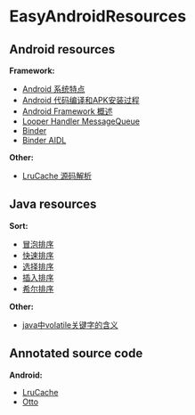 EasyAndroidResources
==


## Android resources

**Framework:**
- [Android 系统特点](https://github.com/CaMnter/EasyAndroidResources/blob/master/md/android/framework/Android%20%E7%B3%BB%E7%BB%9F%E7%89%B9%E7%82%B9.md)
- [Android 代码编译和APK安装过程](https://github.com/CaMnter/EasyAndroidResources/blob/master/md/android/framework/Android%20%E4%BB%A3%E7%A0%81%E7%BC%96%E8%AF%91%E5%92%8CAPK%E5%AE%89%E8%A3%85%E8%BF%87%E7%A8%8B.md)
- [Android Framework 概述](https://github.com/CaMnter/EasyAndroidResources/blob/master/md/android/framework/Android%20Framework%E6%A6%82%E8%BF%B0.md)
- [Looper Handler MessageQueue](https://github.com/CaMnter/EasyAndroidResources/blob/master/md/android/framework/Looper%20Handler%20MessageQueue.md)
- [Binder](https://github.com/CaMnter/EasyAndroidResources/blob/master/md/android/framework/Binder.md)
- [Binder AIDL](https://github.com/CaMnter/EasyAndroidResources/blob/master/md/android/framework/Binder%20AIDL.md)

**Other:**
- [LruCache 源码解析](https://github.com/CaMnter/EasyAndroidResources/blob/master/md/android/LruCache%20%E6%BA%90%E7%A0%81%E8%A7%A3%E6%9E%90.md)   


## Java resources

**Sort:**
- [冒泡排序](https://github.com/CaMnter/EasyAndroidResources/blob/master/md/java/sort/%E5%86%92%E6%B3%A1%E6%8E%92%E5%BA%8F.md)
- [快速排序](https://github.com/CaMnter/EasyAndroidResources/blob/master/md/java/sort/%E5%BF%AB%E9%80%9F%E6%8E%92%E5%BA%8F.md)
- [选择排序](https://github.com/CaMnter/EasyAndroidResources/blob/master/md/java/sort/%E9%80%89%E6%8B%A9%E6%8E%92%E5%BA%8F.md)
- [插入排序](https://github.com/CaMnter/EasyAndroidResources/blob/master/md/java/sort/%E6%8F%92%E5%85%A5%E6%8E%92%E5%BA%8F.md)
- [希尔排序](https://github.com/CaMnter/EasyAndroidResources/blob/master/md/java/sort/%E5%B8%8C%E5%B0%94%E6%8E%92%E5%BA%8F.md)

**Other:**
- [java中volatile关键字的含义](http://www.cnblogs.com/aigongsi/archive/2012/04/01/2429166.html)

## Annotated source code

**Android:**
- [LruCache](https://github.com/CaMnter/EasyAndroidResources/blob/master/code/android/classes/LruCache.java)
- [Otto](https://github.com/CaMnter/EasyAndroidResources/tree/master/code/android/framework/otto)

